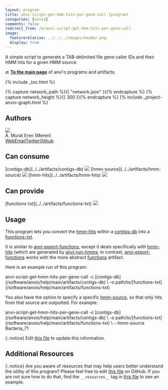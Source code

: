 ```yaml
---
layout: program
title: anvi-script-get-hmm-hits-per-gene-call [program]
categories: [anvio]
comments: false
redirect_from: /m/anvi-script-get-hmm-hits-per-gene-call
image:
  featurerelative: ../../../images/header.png
  display: true
---
```


A simple script to generate a TAB-delimited file gene caller IDs and their HMM hits for a given HMM source.

🔙 **[To the main page](../../)** of anvi'o programs and artifacts.


{% include _toc.html %}
<div id="svg" class="subnetwork"></div>
{% capture network_path %}{{ "network.json" }}{% endcapture %}
{% capture network_height %}{{ 300 }}{% endcapture %}
{% include _project-anvio-graph.html %}


## Authors

<div class="page-author"><div class="page-author-info"><div class="page-person-photo"><img class="page-person-photo-img" src="../../images/authors/meren.jpg" /></div><div class="page-person-info-box"><span class="page-author-name">A. Murat Eren (Meren)</span><div class="page-author-social-box"><a href="http://meren.org" class="person-social" target="_blank"><i class="fa fa-fw fa-home"></i>Web</a><a href="mailto:a.murat.eren@gmail.com" class="person-social" target="_blank"><i class="fa fa-fw fa-envelope-square"></i>Email</a><a href="http://twitter.com/merenbey" class="person-social" target="_blank"><i class="fa fa-fw fa-twitter-square"></i>Twitter</a><a href="http://github.com/meren" class="person-social" target="_blank"><i class="fa fa-fw fa-github"></i>Github</a></div></div></div></div>



## Can consume


<p style="text-align: left" markdown="1"><span class="artifact-r">[contigs-db](../../artifacts/contigs-db) <img src="../../images/icons/DB.png" class="artifact-icon-mini" /></span> <span class="artifact-r">[hmm-source](../../artifacts/hmm-source) <img src="../../images/icons/HMM.png" class="artifact-icon-mini" /></span> <span class="artifact-r">[hmm-hits](../../artifacts/hmm-hits) <img src="../../images/icons/CONCEPT.png" class="artifact-icon-mini" /></span></p>


## Can provide


<p style="text-align: left" markdown="1"><span class="artifact-p">[functions-txt](../../artifacts/functions-txt) <img src="../../images/icons/TXT.png" class="artifact-icon-mini" /></span></p>


## Usage


This program lets you convert the <span class="artifact-n">[hmm-hits](/software/anvio/help/main/artifacts/hmm-hits)</span> within a <span class="artifact-n">[contigs-db](/software/anvio/help/main/artifacts/contigs-db)</span> into a <span class="artifact-n">[functions-txt](/software/anvio/help/main/artifacts/functions-txt)</span>.

It is similar to <span class="artifact-p">[anvi-export-functions](/software/anvio/help/main/programs/anvi-export-functions)</span>, except it deals specifically with <span class="artifact-n">[hmm-hits](/software/anvio/help/main/artifacts/hmm-hits)</span> (which are generated by <span class="artifact-p">[anvi-run-hmms](/software/anvio/help/main/programs/anvi-run-hmms)</span>; in contrast, <span class="artifact-p">[anvi-export-functions](/software/anvio/help/main/programs/anvi-export-functions)</span> works with the more abstract <span class="artifact-n">[functions](/software/anvio/help/main/artifacts/functions)</span> artifact. 

Here is an example run of this program:

<div class="codeblock" markdown="1">
anvi&#45;script&#45;get&#45;hmm&#45;hits&#45;per&#45;gene&#45;call &#45;c <span class="artifact&#45;n">[contigs&#45;db](/software/anvio/help/main/artifacts/contigs&#45;db)</span> \ 
                                       &#45;o path/to/<span class="artifact&#45;n">[functions&#45;txt](/software/anvio/help/main/artifacts/functions&#45;txt)</span> 
</div>

You also have the option to specify a specific <span class="artifact-n">[hmm-source](/software/anvio/help/main/artifacts/hmm-source)</span>, so that only hits from that source are outputted. For example: 

<div class="codeblock" markdown="1">
anvi&#45;script&#45;get&#45;hmm&#45;hits&#45;per&#45;gene&#45;call &#45;c <span class="artifact&#45;n">[contigs&#45;db](/software/anvio/help/main/artifacts/contigs&#45;db)</span> \ 
                                       &#45;o path/to/<span class="artifact&#45;n">[functions&#45;txt](/software/anvio/help/main/artifacts/functions&#45;txt)</span> \
                                       &#45;&#45;hmm&#45;source Bacteria_71
</div>


{:.notice}
Edit [this file](https://github.com/merenlab/anvio/tree/master/anvio/docs/programs/anvi-script-get-hmm-hits-per-gene-call.md) to update this information.


## Additional Resources



{:.notice}
Are you aware of resources that may help users better understand the utility of this program? Please feel free to edit [this file](https://github.com/merenlab/anvio/tree/master/bin/anvi-script-get-hmm-hits-per-gene-call) on GitHub. If you are not sure how to do that, find the `__resources__` tag in [this file](https://github.com/merenlab/anvio/blob/master/bin/anvi-interactive) to see an example.
